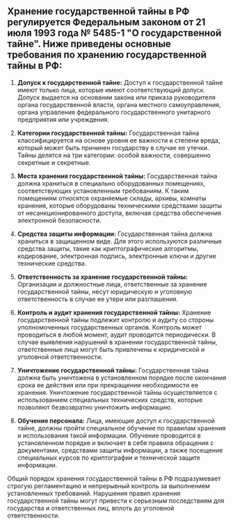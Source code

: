 ## Хранение государственной тайны в РФ регулируется Федеральным законом от 21 июля 1993 года № 5485-1 "О государственной тайне". Ниже приведены основные требования по хранению государственной тайны в РФ:

1. **Допуск к государственной тайне:** Доступ к государственной тайне имеют только лица, которые имеют соответствующий допуск. Допуск выдается на основании закона или приказа руководителя органа государственной власти, органа местного самоуправления, органа управления федерального государственного унитарного предприятия или учреждения.

2. **Категории государственной тайны:** Государственная тайна классифицируется на основе уровня ее важности и степени вреда, который может быть причинен государству в случае ее утечки. Тайны делятся на три категории: особой важности, совершенно секретные и секретные.

3. **Места хранения государственной тайны:** Государственная тайна должна храниться в специально оборудованных помещениях, соответствующих установленным требованиям. К таким помещениям относятся охраняемые склады, архивы, комнаты хранения, которые оборудованы техническими средствами защиты от несанкционированного доступа, включая средства обеспечения электронной безопасности.

4. **Средства защиты информации:** Государственная тайна должна храниться в защищенном виде. Для этого используются различные средства защиты, такие как криптографические алгоритмы, кодирование, электронная подпись, электронные ключи и другие технические средства.

5. **Ответственность за хранение государственной тайны:** Организации и должностные лица, ответственные за хранение государственной тайны, несут юридическую и уголовную ответственность в случае ее утери или разглашения.

6. **Контроль и аудит хранения государственной тайны:** Хранение государственной тайны подлежит контролю и аудиту со стороны уполномоченных государственных органов. Контроль может проводиться в любой момент, аудит проводится периодически. В случае выявления нарушений в хранении государственной тайны, ответственные лица могут быть привлечены к юридической и уголовной ответственности.

7. **Уничтожение государственной тайны:** Государственная тайна должна быть уничтожена в установленном порядке после окончания срока ее действия или при прекращении необходимости ее хранения. Уничтожение государственной тайны осуществляется с использованием специальных технических средств, которые позволяют безвозвратно уничтожить информацию.

8. **Обучение персонала:** Лица, имеющие доступ к государственной тайне, должны пройти специальное обучение по правилам хранения и использования такой информации. Обучение проводится в установленном порядке и включает в себя правила обращения с документами, средствами защиты информации, а также посещение специальных курсов по криптографии и технической защите информации.

Общий порядок хранения государственной тайны в РФ подразумевает строгую регламентацию и непрерывный контроль за выполнением установленных требований. Нарушения правил хранения государственной тайны могут привести к серьезным последствиям для государства и ответственных лиц, вплоть до уголовной ответственности.